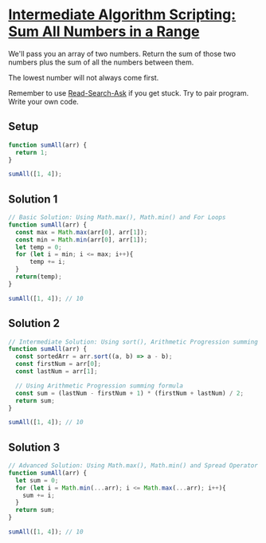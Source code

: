 # [Intermediate Algorithm Scripting: Sum All Numbers in a Range](https://learn.freecodecamp.org/javascript-algorithms-and-data-structures/intermediate-algorithm-scripting/sum-all-numbers-in-a-range)

We'll pass you an array of two numbers. Return the sum of those two numbers plus the sum of all the numbers between them.

The lowest number will not always come first.

Remember to use [Read-Search-Ask](http://forum.freecodecamp.org/t/how-to-get-help-when-you-are-stuck/19514) if you get stuck. Try to pair program. Write your own code.

## Setup
```js
function sumAll(arr) {
  return 1;
}

sumAll([1, 4]);
```

## Solution 1
```js
// Basic Solution: Using Math.max(), Math.min() and For Loops
function sumAll(arr) {
  const max = Math.max(arr[0], arr[1]);
  const min = Math.min(arr[0], arr[1]);
  let temp = 0;
  for (let i = min; i <= max; i++){
      temp += i;
  }
  return(temp);
}

sumAll([1, 4]); // 10
```

## Solution 2
```js
// Intermediate Solution: Using sort(), Arithmetic Progression summing formula, and arrow function
function sumAll(arr) {
  const sortedArr = arr.sort((a, b) => a - b);
  const firstNum = arr[0];
  const lastNum = arr[1];

  // Using Arithmetic Progression summing formula
  const sum = (lastNum - firstNum + 1) * (firstNum + lastNum) / 2;
  return sum;
}

sumAll([1, 4]); // 10
```

## Solution 3
```js
// Advanced Solution: Using Math.max(), Math.min() and Spread Operator
function sumAll(arr) {
  let sum = 0;
  for (let i = Math.min(...arr); i <= Math.max(...arr); i++){
    sum += i;
  }
  return sum;
}

sumAll([1, 4]); // 10
```